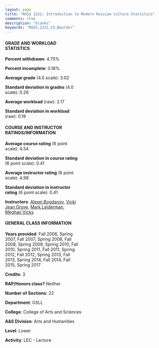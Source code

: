 ```yaml
---
layout: page
title: "RUSS 2221: Introduction to Modern Russian Culture Statistics"
comments: true
description: "blanks"
keywords: "RUSS,2221,CU,Boulder"
---
```

<head>
<script src="https://ajax.googleapis.com/ajax/libs/jquery/2.1.3/jquery.min.js"></script>
<script src="https://dl.dropboxusercontent.com/s/pc42nxpaw1ea4o9/highcharts.js?dl=0"></script>
<!-- <script src="../assets/js/highcharts.js"></script> -->
<style type="text/css">@font-face {
	font-family: "Bebas Neue";
	src: url(https://www.filehosting.org/file/details/544349/BebasNeue Regular.otf) format("opentype");
	}
	h1.Bebas { 
		font-family: "Bebas Neue", Verdana, Tahoma;
	}
</style>
</head>
<body>
	<div id="container" style="float: right; width: 45%; height: 88%; margin-left: 2.5%; margin-right: 2.5%;"></div>
	<script language="JavaScript">
		$(document).ready(function() {
		var chart = {type: 'column'};
		var title = {text: 'Grade Distribution'};
		var xAxis = {categories: ['A','B','C','D','F'],crosshair: true};
		var yAxis = {min: 0,title: {text: 'Percentage'}};
		var tooltip = {headerFormat: '<center><b><span style="font-size:20px">{point.key}</span></b></center>',
		               pointFormat: '<td style="padding:0"><b>{point.y:.1f}%</b></td>',
		               footerFormat: '</table>',shared: true,useHTML: true};
		var plotOptions = {column: {pointPadding: 0.0,borderWidth: 0}};  
		var credits = {enabled: false};var series= [{name: 'Percent',data: [39.94,38.6,13.48,4.92,3.05,]}];
		var json = {};
		json.chart = chart;
		json.title = title;
		json.tooltip = tooltip;
		json.xAxis = xAxis;
		json.yAxis = yAxis;  
		json.series = series;
		json.plotOptions = plotOptions;  
		json.credits = credits;
		$('#container').highcharts(json);
	});
	</script>
</body>
			   
#### GRADE AND WORKLOAD STATISTICS

**Percent withdrawn**: 4.75%

**Percent incomplete**: 0.18%

**Average grade** (4.0 scale): 3.02

**Standard deviation in grades** (4.0 scale): 0.26

**Average workload** (raw): 2.17

**Standard deviation in workload** (raw): 0.19

#### COURSE AND INSTRUCTOR RATINGS/INFORMATION

**Average course rating** (6 point scale): 4.54

**Standard deviation in course rating** (6 point scale): 0.41

**Average instructor rating** (6 point scale): 4.98

**Standard deviation in instructor rating** (6 point scale): 0.41

**Instructors**: <a href='../../instructors/Alexei_Bogdanov'>Alexei Bogdanov</a>, <a href='../../instructors/Vicki_Jean_Grove'>Vicki Jean Grove</a>, <a href='../../instructors/Mark_Leiderman'>Mark Leiderman</a>, <a href='../../instructors/Meghan_Vicks'>Meghan Vicks</a>

#### GENERAL CLASS INFORMATION

**Years provided**: Fall 2006, Spring 2007, Fall 2007, Spring 2008, Fall 2008, Spring 2009, Spring 2010, Fall 2010, Spring 2011, Fall 2011, Spring 2012, Fall 2012, Spring 2013, Fall 2013, Spring 2014, Fall 2014, Fall 2015, Spring 2017

**Credits**: 3

**RAP/Honors class?** Neither

**Number of Sections**: 22

**Department**: GSLL

**College**: College of Arts and Sciences

**A&S Division**: Arts and Humanities

**Level**: Lower

**Activity**: LEC - Lecture
